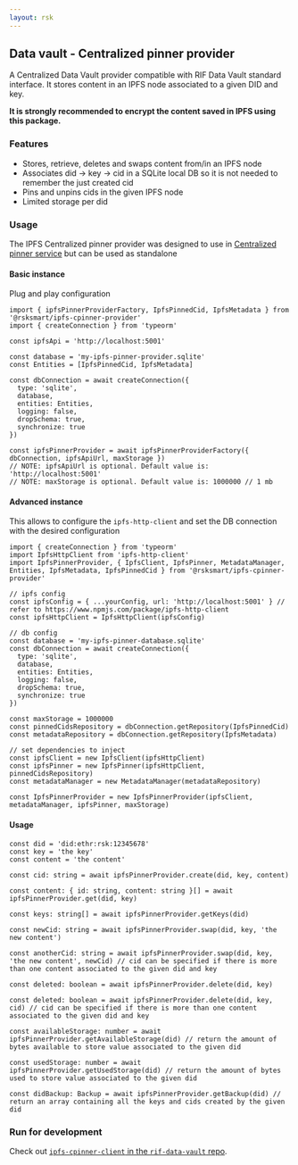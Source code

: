 ```yaml
---
layout: rsk
---
```


## Data vault - Centralized pinner provider

A Centralized Data Vault provider compatible with RIF Data Vault standard interface. It stores content in an IPFS node associated to a given DID and key.

**It is strongly recommended to encrypt the content saved in IPFS using this package.**

### Features

- Stores, retrieve, deletes and swaps content from/in an IPFS node
- Associates did -> key -> cid in a SQLite local DB so it is not needed to remember the just created cid
- Pins and unpins cids in the given IPFS node
- Limited storage per did

### Usage

The IPFS Centralized pinner provider was designed to use in [Centralized pinner service](../service) but can be used as standalone

#### Basic instance

Plug and play configuration

```typescript=
import { ipfsPinnerProviderFactory, IpfsPinnedCid, IpfsMetadata } from '@rsksmart/ipfs-cpinner-provider'
import { createConnection } from 'typeorm'

const ipfsApi = 'http://localhost:5001'

const database = 'my-ipfs-pinner-provider.sqlite'
const Entities = [IpfsPinnedCid, IpfsMetadata]

const dbConnection = await createConnection({
  type: 'sqlite',
  database,
  entities: Entities,
  logging: false,
  dropSchema: true,
  synchronize: true
})

const ipfsPinnerProvider = await ipfsPinnerProviderFactory({ dbConnection, ipfsApiUrl, maxStorage })
// NOTE: ipfsApiUrl is optional. Default value is: 'http://localhost:5001'
// NOTE: maxStorage is optional. Default value is: 1000000 // 1 mb
```

#### Advanced instance

This allows to configure the `ipfs-http-client` and set the DB connection with the desired configuration

```typescript=
import { createConnection } from 'typeorm'
import IpfsHttpClient from 'ipfs-http-client'
import IpfsPinnerProvider, { IpfsClient, IpfsPinner, MetadataManager, Entities, IpfsMetadata, IpfsPinnedCid } from '@rsksmart/ipfs-cpinner-provider'

// ipfs config
const ipfsConfig = { ...yourConfig, url: 'http://localhost:5001' } // refer to https://www.npmjs.com/package/ipfs-http-client
const ipfsHttpClient = IpfsHttpClient(ipfsConfig) 

// db config
const database = 'my-ipfs-pinner-database.sqlite'
const dbConnection = await createConnection({
  type: 'sqlite',
  database,
  entities: Entities,
  logging: false,
  dropSchema: true,
  synchronize: true
})

const maxStorage = 1000000
const pinnedCidsRepository = dbConnection.getRepository(IpfsPinnedCid)
const metadataRepository = dbConnection.getRepository(IpfsMetadata)

// set dependencies to inject
const ipfsClient = new IpfsClient(ipfsHttpClient)
const ipfsPinner = new IpfsPinner(ipfsHttpClient, pinnedCidsRepository)
const metadataManager = new MetadataManager(metadataRepository)

const IpfsPinnerProvider = new IpfsPinnerProvider(ipfsClient, metadataManager, ipfsPinner, maxStorage)
```

#### Usage

```typescript=
const did = 'did:ethr:rsk:12345678'
const key = 'the key'
const content = 'the content'

const cid: string = await ipfsPinnerProvider.create(did, key, content)

const content: { id: string, content: string }[] = await ipfsPinnerProvider.get(did, key)

const keys: string[] = await ipfsPinnerProvider.getKeys(did)

const newCid: string = await ipfsPinnerProvider.swap(did, key, 'the new content')

const anotherCid: string = await ipfsPinnerProvider.swap(did, key, 'the new content', newCid) // cid can be specified if there is more than one content associated to the given did and key

const deleted: boolean = await ipfsPinnerProvider.delete(did, key)

const deleted: boolean = await ipfsPinnerProvider.delete(did, key, cid) // cid can be specified if there is more than one content associated to the given did and key

const availableStorage: number = await ipfsPinnerProvider.getAvailableStorage(did) // return the amount of bytes available to store value associated to the given did

const usedStorage: number = await ipfsPinnerProvider.getUsedStorage(did) // return the amount of bytes used to store value associated to the given did

const didBackup: Backup = await ipfsPinnerProvider.getBackup(did) // return an array containing all the keys and cids created by the given did
```

### Run for development

Check out [`ipfs-cpinner-client` in the `rif-data-vault` repo](https://github.com/rsksmart/rif-data-vault/tree/master/modules/ipfs-cpinner-client).
